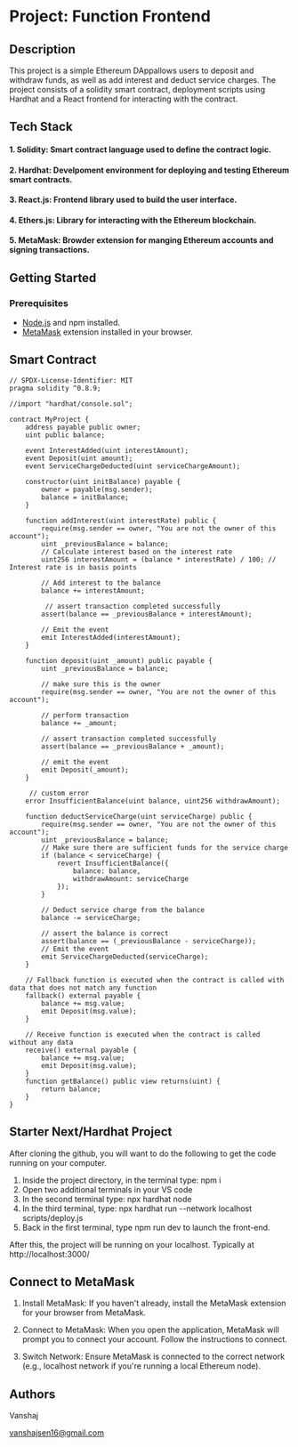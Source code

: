 # Project: Function Frontend

## Description
This project is a simple Ethereum DAppallows users to deposit and withdraw funds, as well as add interest and deduct service charges. The project consists of a solidity smart contract, deployment scripts using Hardhat and a React frontend for interacting with the contract.

## Tech Stack
#### 1. Solidity: Smart contract language used to define the contract logic.
#### 2. Hardhat: Develpoment environment for deploying and testing Ethereum smart contracts.
#### 3. React.js: Frontend library used to build the user interface.
#### 4. Ethers.js: Library for interacting with the Ethereum blockchain.
#### 5. MetaMask: Browder extension for manging Ethereum accounts and signing transactions.

## Getting Started
### Prerequisites
- [Node.js](https://nodejs.org/) and npm installed.
- [MetaMask](https://metamask.io/) extension installed in your browser.
## Smart Contract
```
// SPDX-License-Identifier: MIT
pragma solidity ^0.8.9;

//import "hardhat/console.sol";

contract MyProject {
    address payable public owner;
    uint public balance;

    event InterestAdded(uint interestAmount);
    event Deposit(uint amount);
    event ServiceChargeDeducted(uint serviceChargeAmount);

    constructor(uint initBalance) payable {
        owner = payable(msg.sender);
        balance = initBalance;
    }
    
    function addInterest(uint interestRate) public {
        require(msg.sender == owner, "You are not the owner of this account");
        uint _previousBalance = balance;
        // Calculate interest based on the interest rate
        uint256 interestAmount = (balance * interestRate) / 100; // Interest rate is in basis points

        // Add interest to the balance
        balance += interestAmount;

         // assert transaction completed successfully
        assert(balance == _previousBalance + interestAmount);

        // Emit the event
        emit InterestAdded(interestAmount);
    }

    function deposit(uint _amount) public payable {
        uint _previousBalance = balance;

        // make sure this is the owner
        require(msg.sender == owner, "You are not the owner of this account");

        // perform transaction
        balance += _amount;

        // assert transaction completed successfully
        assert(balance == _previousBalance + _amount);

        // emit the event
        emit Deposit(_amount);
    }

     // custom error
    error InsufficientBalance(uint balance, uint256 withdrawAmount);

    function deductServiceCharge(uint serviceCharge) public {
        require(msg.sender == owner, "You are not the owner of this account");
        uint _previousBalance = balance;
        // Make sure there are sufficient funds for the service charge
        if (balance < serviceCharge) {
            revert InsufficientBalance({
                balance: balance,
                withdrawAmount: serviceCharge
            });
        }

        // Deduct service charge from the balance
        balance -= serviceCharge;
        
        // assert the balance is correct
        assert(balance == (_previousBalance - serviceCharge));
        // Emit the event
        emit ServiceChargeDeducted(serviceCharge);
    }

    // Fallback function is executed when the contract is called with data that does not match any function
    fallback() external payable {
        balance += msg.value;
        emit Deposit(msg.value);
    }

    // Receive function is executed when the contract is called without any data
    receive() external payable {
        balance += msg.value;
        emit Deposit(msg.value);
    }
    function getBalance() public view returns(uint) {
        return balance;
    }
}

```


## Starter Next/Hardhat Project

After cloning the github, you will want to do the following to get the code running on your computer.

1. Inside the project directory, in the terminal type: npm i
2. Open two additional terminals in your VS code
3. In the second terminal type: npx hardhat node
4. In the third terminal, type: npx hardhat run --network localhost scripts/deploy.js
5. Back in the first terminal, type npm run dev to launch the front-end.

After this, the project will be running on your localhost. 
Typically at http://localhost:3000/

## Connect to MetaMask
1. Install MetaMask: If you haven't already, install the MetaMask extension for your browser from MetaMask.

2. Connect to MetaMask: When you open the application, MetaMask will prompt you to connect your account. Follow the instructions to connect.

3. Switch Network: Ensure MetaMask is connected to the correct network (e.g., localhost network if you're running a local Ethereum node).
## Authors

Vanshaj

vanshajsen16@gmail.com
